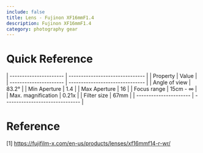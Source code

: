 ```yaml
---
include: false
title: Lens - Fujinon XF16mmF1.4 
description: Fujinon XF16mmF1.4
category: photography gear
---
```


# Quick Reference

| ---------------------- | ------------------------------- |
| Property               | Value                           |
| ---------------------- | ------------------------------- |
| Angle of view          | 83.2°                           |
| Min Aperture           | 1.4                             |
| Max Aperture           | 16                              |
| Focus range            | 15cm - ∞                        |
| Max. magnification     | 0.21x                           |
| Filter size            | 67mm                            |
| ---------------------- | ------------------------------- |


# Reference

[1] https://fujifilm-x.com/en-us/products/lenses/xf16mmf14-r-wr/
